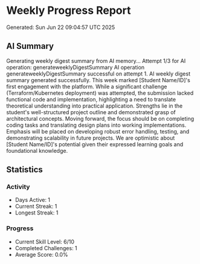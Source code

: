 # Weekly Progress Report
Generated: Sun Jun 22 09:04:57 UTC 2025

## AI Summary
Generating weekly digest summary from AI memory...
Attempt 1/3 for AI operation: generateweeklyDigestSummary
AI operation generateweeklyDigestSummary successful on attempt 1.
AI weekly digest summary generated successfully.
This week marked [Student Name/ID]'s first engagement with the platform.  While a significant challenge (Terraform/Kubernetes deployment) was attempted, the submission lacked functional code and implementation, highlighting a need to translate theoretical understanding into practical application.  Strengths lie in the student's well-structured project outline and demonstrated grasp of architectural concepts.  Moving forward, the focus should be on completing coding tasks and translating design plans into working implementations.  Emphasis will be placed on developing robust error handling, testing, and demonstrating scalability in future projects. We are optimistic about [Student Name/ID]'s potential given their expressed learning goals and foundational knowledge.

## Statistics
### Activity
- Days Active: 1
- Current Streak: 1
- Longest Streak: 1

### Progress
- Current Skill Level: 6/10
- Completed Challenges: 1
- Average Score: 0.0%

